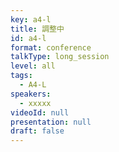```yaml
---
key: a4-l
title: 調整中
id: a4-l
format: conference
talkType: long_session
level: all
tags:
  - A4-L
speakers:
  - xxxxx
videoId: null
presentation: null
draft: false
---
```

